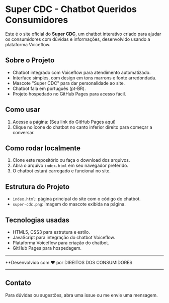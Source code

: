 # Super CDC - Chatbot Queridos Consumidores

Este é o site oficial do **Super CDC**, um chatbot interativo criado para ajudar os consumidores com dúvidas e informações, desenvolvido usando a plataforma Voiceflow.

## Sobre o Projeto

- Chatbot integrado com Voiceflow para atendimento automatizado.
- Interface simples, com design em tons marrons e fonte arredondada.
- Mascote "Super CDC" para dar personalidade ao site.
- Chatbot fala em português (pt-BR).
- Projeto hospedado no GitHub Pages para acesso fácil.

## Como usar

1. Acesse a página: [Seu link do GitHub Pages aqui]
2. Clique no ícone do chatbot no canto inferior direito para começar a conversar.

## Como rodar localmente

1. Clone este repositório ou faça o download dos arquivos.
2. Abra o arquivo `index.html` em seu navegador preferido.
3. O chatbot estará carregado e funcional no site.

## Estrutura do Projeto

- `index.html`: página principal do site com o código do chatbot.
- `super-cdc.png`: imagem do mascote exibida na página.

## Tecnologias usadas

- HTML5, CSS3 para estrutura e estilo.
- JavaScript para integração do chatbot Voiceflow.
- Plataforma Voiceflow para criação do chatbot.
- GitHub Pages para hospedagem.

---

**Desenvolvido com ❤️ por DIREITOS DOS CONSUMIDORES

---

## Contato

Para dúvidas ou sugestões, abra uma issue ou me envie uma mensagem.

